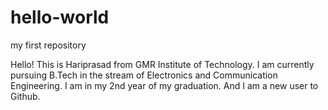 # hello-world
my first repository

Hello! This is Hariprasad from GMR Institute of Technology. I am currently pursuing B.Tech in the stream of Electronics and Communication Engineering. I am in my 2nd year of my graduation. And I am a new user to Github.
